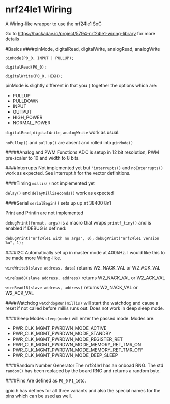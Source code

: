 # nrf24le1 Wiring
A Wiring-like wrapper to use the nrf24le1 SoC

Go to https://hackaday.io/project/5794-nrf24le1-wiring-library for more details

#Basics
####pinMode, digitalRead, digitalWrite, analogRead, analogWrite

`pinMode(P0_0, INPUT | PULLUP);`

`digitalRead(P0_0);`

`digitalWrite(P0_0, HIGH);`

pinMode is slightly different in that you `|` together the options which are:
* PULLUP
* PULLDOWN
* INPUT
* OUTPUT
* HIGH_POWER
* NORMAL_POWER

`digitalRead`, `digitalWrite`, `analogWrite` work as usual.

`noPullup()` and `pullup()` are absent and rolled into `pinMode()`

#####Analog and PWM Functions
ADC is setup in 12 bit resolution, PWM pre-scaler to 10 and width to 8 bits. 

####Interrupts
Not implemented yet but `'interrupts()` and `noInterrupts()` work as expected. See interrupt.h for the vector definitions. 

####Timing
`millis()` not implemented yet

`delay()` and `delayMilliseconds()` work as expected

####Serial
`serialBegin()` sets up up at 38400 8n1

Print and Println are not implemented

`debugPrint(format, args)` is a macro that wraps `printf_tiny()` and is enabled if DEBUG is defined:

`debugPrint("nrf24le1 with no args", 0);`
`debugPrint("nrf24le1 version %u", 1);`

####I2C
Automatically set up in master mode at 400kHz. I would like this to be made more Wiring-like. 

`wireWrite8(slave address, data)` returns W2_NACK_VAL or W2_ACK_VAL

`wireRead8(slave address, address)` returns W2_NACK_VAL or W2_ACK_VAL

`wireRead16(slave address, address)` returns W2_NACK_VAL or W2_ACK_VAL

####Watchdog
`watchdogRun(millis)` will start the watchdog and cause a reset if not called before millis runs out. Does not work in deep sleep mode. 

####Sleep Modes
`sleep(mode)` will enter the passed mode. Modes are:
* PWR_CLK_MGMT_PWRDWN_MODE_ACTIVE
* PWR_CLK_MGMT_PWRDWN_MODE_STANDBY
* PWR_CLK_MGMT_PWRDWN_MODE_REGISTER_RET
* PWR_CLK_MGMT_PWRDWN_MODE_MEMORY_RET_TMR_ON
* PWR_CLK_MGMT_PWRDWN_MODE_MEMORY_RET_TMR_OFF
* PWR_CLK_MGMT_PWRDWN_MODE_DEEP_SLEEP

####Random Number Generator
The nrf24le1 has an onboad RNG. The std `random()` has been replaced by the board RNG and returns a random byte. 

####Pins
Are defined as `P0_0` `P1_1`etc. 

gpio.h has defines for all three variants and also the special names for the pins which can be used as well. 
